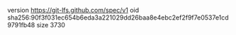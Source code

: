 version https://git-lfs.github.com/spec/v1
oid sha256:90f3f031ec654b6eda3a221029dd26baa8e4ebc2ef2f9f7e0537e1cd9791fb48
size 3730
